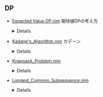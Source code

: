 ## DP
- [Expected Value DP.nim](./DP/Expected_Value_DP.nim)
  期待値DPの考え方
  <details>
  dp[達成数]=必要数、として定義
  dp[そこまでの達成数]:そこまでの必要数
  =∑(dp[そこまでの達成数-追加される成果]:1事象前までの必要数+(事象数:1))*発生確率
  (ただし、∑発生確率=1)

  dp[達成数:0]=必要数:0
  dp[達成数=目標数]が答え
  </details>
- [Kadane's_Algorithm.nim](./DP/Kadane's_Algorithm.nim)
  カデーン
  <details>
  var
    s,m,a=0
  #sは累積和、mは累積和の最小値、aが連続区間最大値
  for i in 0..<N:
    s+=A[i]
    m.min=s
    a.max=s-m
  </details>
- [Knapsack_Problem.nim](./DP/Knapsack_Problem.nim)
  <details>
  for i in 0..<N:
    for j in countdown(W,W[i]):
      dp[j].max=dp[j-w[i]]+v[i]
  echo dp[W]

  #Unbounded
  for i in 0..<N:
    for j in w[i]..W:
      dp[j].max=dp[j-w[i]]+v[i]
  echo dp[W]
  </details>
- [Longest_Common_Subsequence.nim](./DP/Longest_Common_Subsequence.nim)
  <details>
  proc lcs(S,T:string):int=
  let lS=S.len
  let lT=T.len
  var dp=newSeqWith(lS+1,newSeq[int](lT+1))
  for i in 1..lS:
    for j in 1..lT:
      dp[i][j]=[dp[i-1][j],dp[i][j-1],if S[i-1]==T[j-1]: dp[i-1][j-1]+1 else: 0].max
  return dp[^1][^1]
  </details>